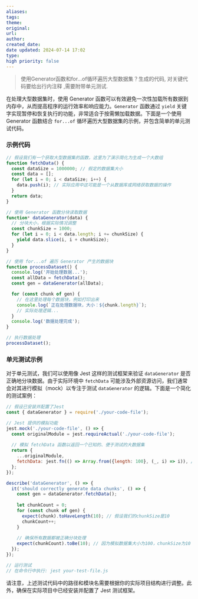 ```yaml
---
aliases: 
tags: 
theme: 
original: 
url: 
author: 
created_date: 
date updated: 2024-07-14 17:02
type: 
high priority: false
---
```


> 使用Generator函数和for...of循环遍历大型数据集？生成的代码, 对关键代码要给出行内注释 ,需要附带单元测试.

在处理大型数据集时，使用 Generator 函数可以有效避免一次性加载所有数据到内存中，从而提高程序的运行效率和响应能力。`Generator` 函数通过 `yield` 关键字实现暂停和恢复执行的功能，非常适合于按需懒加载数据。下面是一个使用 Generator 函数结合 `for...of` 循环遍历大型数据集的示例，并包含简单的单元测试代码。

### 示例代码

```javascript
// 假设我们有一个获取大型数据集的函数，这里为了演示简化为生成一个大数组
function fetchData() {
  const dataSize = 1000000; // 假定的数据集大小
  const data = [];
  for (let i = 0; i < dataSize; i++) {
    data.push(i); // 实际应用中这可能是一个从数据库或网络获取数据的操作
  }
  return data;
}

// 使用 Generator 函数分块读取数据
function* dataGenerator(data) {
  // 分块大小，根据实际情况调整
  const chunkSize = 1000;
  for (let i = 0; i < data.length; i += chunkSize) {
    yield data.slice(i, i + chunkSize);
  }
}

// 使用 for...of 遍历 Generator 产生的数据块
function processDataset() {
  console.log('开始处理数据...');
  const allData = fetchData();
  const gen = dataGenerator(allData);

  for (const chunk of gen) {
    // 在这里处理每个数据块，例如打印出来
    console.log(`正在处理数据块，大小：${chunk.length}`);
    // 实际处理逻辑...
  }
  console.log('数据处理完成');
}

// 执行数据处理
processDataset();
```

### 单元测试示例

对于单元测试，我们可以使用像 Jest 这样的测试框架来验证 `dataGenerator` 是否正确地分块数据。由于实际环境中 `fetchData` 可能涉及外部资源访问，我们通常会对其进行模拟（mock）以专注于测试 `dataGenerator` 的逻辑。下面是一个简化的测试案例：

```javascript
// 假设已安装并配置了Jest
const { dataGenerator } = require('./your-code-file');

// Jest 提供的模拟功能
jest.mock('./your-code-file', () => {
  const originalModule = jest.requireActual('./your-code-file');
  
  // 模拟 fetchData 函数以返回一个已知的、便于测试的大数据集
  return {
    ...originalModule,
    fetchData: jest.fn(() => Array.from({length: 100}, (_, i) => i)), // 生成一个长度为100的数组用于测试
  };
});

describe('dataGenerator', () => {
  it('should correctly generate data chunks', () => {
    const gen = dataGenerator.fetchData();
    
    let chunkCount = 0;
    for (const chunk of gen) {
      expect(chunk).toHaveLength(10); // 假设我们的chunkSize是10
      chunkCount++;
    }
    
    // 确保所有数据都被正确分块处理
    expect(chunkCount).toBe(10); // 因为模拟数据集大小为100，chunkSize为10
  });
});

// 运行测试
// 在命令行中执行: jest your-test-file.js
```

请注意，上述测试代码中的路径和模块名需要根据你的实际项目结构进行调整。此外，确保在实际项目中已经安装并配置了 Jest 测试框架。